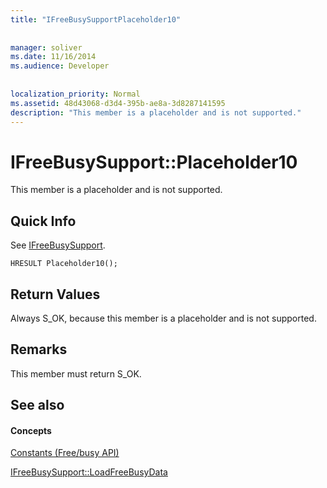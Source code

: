 ```yaml
---
title: "IFreeBusySupportPlaceholder10"
 
 
manager: soliver
ms.date: 11/16/2014
ms.audience: Developer
 
 
localization_priority: Normal
ms.assetid: 48d43068-d3d4-395b-ae8a-3d8287141595
description: "This member is a placeholder and is not supported."
---
```


# IFreeBusySupport::Placeholder10

This member is a placeholder and is not supported.
  
## Quick Info

See [IFreeBusySupport](ifreebusysupport.md).
  
```
HRESULT Placeholder10();
```

## Return Values

Always S_OK, because this member is a placeholder and is not supported.
  
## Remarks

This member must return S_OK.
  
## See also

#### Concepts

[Constants (Free/busy API)](constants-free-busy-api.md)
  
[IFreeBusySupport::LoadFreeBusyData](ifreebusysupport-loadfreebusydata.md)

